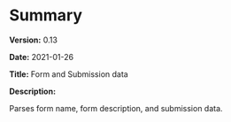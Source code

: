 # Summary

**Version:** 0.13

**Date:** 2021-01-26

**Title:** Form and Submission data

**Description:**

Parses form name, form description, and submission data.